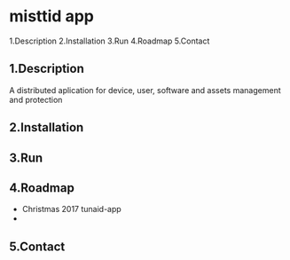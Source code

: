 misttid app
===========

1.Description
2.Installation
3.Run
4.Roadmap
5.Contact
  
1.Description
-------------
A distributed aplication for device, user, software and assets management and protection 

2.Installation
--------------

3.Run
------

4.Roadmap
---------
* Christmas 2017 tunaid-app
* 

5.Contact  
---------


